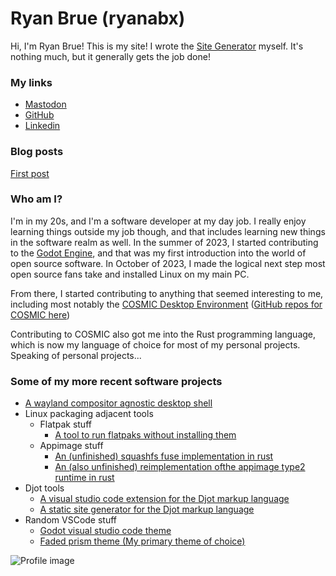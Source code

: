 # Ryan Brue (ryanabx)

Hi, I'm Ryan Brue! This is my site! I wrote the [Site Generator](https://github.com/ryanabx/simple-ssg) myself. It's nothing much, but it generally gets the job done!

### My links

- [Mastodon](https://mastodon.social/@ryanabx)
- [GitHub](https://github.com/ryanabx)
- [Linkedin](https://www.linkedin.com/in/ryanbrue/)

### Blog posts

[First post](blog-posts/2024-08-20-first-blog.md)

### Who am I?

I'm in my 20s, and I'm a software developer at my day job. I really enjoy learning things outside my job though, and that includes learning new things in the software realm as well. In the summer of 2023, I started contributing to the [Godot Engine](https://godotengine.org), and that was my first introduction into the world of open source software. In October of 2023, I made the logical next step most open source fans take and installed Linux on my main PC.

From there, I started contributing to anything that seemed interesting to me, including most notably the [COSMIC Desktop Environment](https://system76.com/cosmic) ([GitHub repos for COSMIC here](https://github.com/pop-os))

Contributing to COSMIC also got me into the Rust programming language, which is now my language of choice for most of my personal projects. Speaking of personal projects...

### Some of my more recent software projects

- [A wayland compositor agnostic desktop shell](https://codeberg.org/ryanabx/ryanabx-shell)
- Linux packaging adjacent tools
  - Flatpak stuff
    - [A tool to run flatpaks without installing them](https://github.com/linux-packaging-rs/flatpak-ext-tools)
  - Appimage stuff
    - [An (unfinished) squashfs fuse implementation in rust](https://github.com/linux-packaging-rs/squashfuse-rs)
    - [An (also unfinished) reimplementation ofthe appimage type2 runtime in rust](https://github.com/linux-packaging-rs/appimage-type2-runtime-rs)
- Djot tools
  - [A visual studio code extension for the Djot markup language](https://github.com/ryanabx/djot-vscode)
  - [A static site generator for the Djot markup language](https://github.com/ryanabx/simple-ssg)
- Random VSCode stuff
  - [Godot visual studio code theme](https://github.com/ryanabx/godot-vscode-theme)
  - [Faded prism theme (My primary theme of choice)](https://github.com/ryanabx/faded-prism-theme)


![Profile image](https://avatars.githubusercontent.com/u/56272643?v=4)